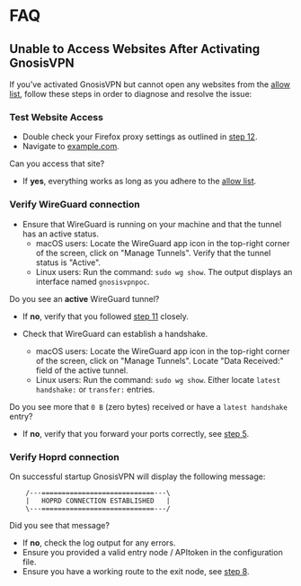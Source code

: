 # FAQ

## Unable to Access Websites After Activating GnosisVPN

If you’ve activated GnosisVPN but cannot open any websites from the [allow list](https://gnosisvpn.com/servers#allowlist), follow these steps in order to diagnose and resolve the issue:

### Test Website Access

- Double check your Firefox proxy settings as outlined in [step 12](./ONBOARDING.md#12-use-gnosisvpn-connection-to-browse-the-internet-macos).
- Navigate to [example.com](https://example.com/).

Can you access that site?

- If **yes**, everything works as long as you adhere to the [allow list](https://gnosisvpn.com/servers#allowlist).

### Verify WireGuard connection

- Ensure that WireGuard is running on your machine and that the tunnel has an active status.
  - macOS users: Locate the WireGuard app icon in the top-right corner of the screen, click on "Manage Tunnels".
    Verify that the tunnel status is "Active".
  - Linux users: Run the command: `sudo wg show`. The output displays an interface named `gnosisvpnpoc`.

Do you see an **active** WireGuard tunnel?

- If **no**, verify that you followed [step 11](./ONBOARDING.md#11-update-the-newly-created-wireguard-tunnel-and-launch-wireguard-macos) closely.

- Check that WireGuard can establish a handshake.
  - macOS users: Locate the WireGuard app icon in the top-right corner of the screen, click on "Manage Tunnels".
    Locate "Data Received:" field of the active tunnel.
  - Linux users: Run the command: `sudo wg show`. Either locate `latest handshake:` or `transfer:` entries.

Do you see more that `0 B` (zero bytes) received or have a `latest handshake` entry?

- If **no**, verify that you forward your ports correctly, see [step 5](./ONBOARDING.md#5-configure-your-hoprd-node-to-allow-gnosisvpn-connections-macos).

### Verify Hoprd connection

On successful startup GnosisVPN will display the following message:

```
    /---============================---\
    |   HOPRD CONNECTION ESTABLISHED   |
    \---============================---/
```

Did you see that message?

- If **no**, check the log output for any errors.
- Ensure you provided a valid entry node / APItoken in the configuration file.
- Ensure you have a working route to the exit node, see [step 8](./ONBOARDING.md#8-enable-gnosisvpn-to-establish-connections-to-the-exit-nodes-from-your-hoprd-node-macos).
